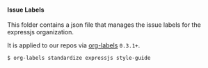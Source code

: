 #### Issue Labels

This folder contains a json file that manages the issue labels for the expressjs organization.

It is applied to our repos via [org-labels](https://github.com/repo-utils/org-labels) `0.3.1+`.

```sh
$ org-labels standardize expressjs style-guide
```
